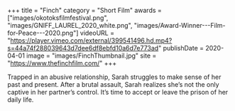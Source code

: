 +++
title = "Finch"
category = "Short Film"
awards = ["images/okotoksfilmfestival.png", "images/GNIFF_LAUREL_2020_white.png", "images/Award-Winner---Film-for-Peace---2020.png"]
videoURL = "https://player.vimeo.com/external/399541496.hd.mp4?s=44a74f288039643d7dee6df8ebfd10a6d7e773ad"
publishDate = 2020-04-01
image = "images/FinchThumbnail.jpg"
site = "https://www.thefinchfilm.com/"
+++

Trapped in an abusive relationship, Sarah struggles to make sense of her past and present. After a brutal assault, Sarah realizes she’s not the only captive in her partner’s control. It’s time to accept or leave the prison of her daily life.
